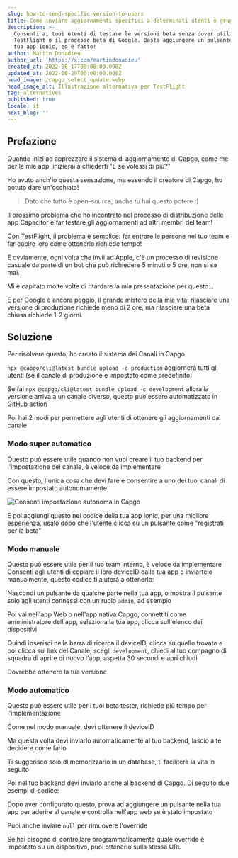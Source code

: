 ```yaml
---
slug: how-to-send-specific-version-to-users
title: Come inviare aggiornamenti specifici a determinati utenti o gruppi
description: >-
  Consenti ai tuoi utenti di testare le versioni beta senza dover utilizzare
  TestFlight o il processo beta di Google. Basta aggiungere un pulsante nella
  tua app Ionic, ed è fatto!
author: Martin Donadieu
author_url: 'https://x.com/martindonadieu'
created_at: 2022-06-17T00:00:00.000Z
updated_at: 2023-06-29T00:00:00.000Z
head_image: /capgo_select_update.webp
head_image_alt: Illustrazione alternativa per TestFlight
tag: alternatives
published: true
locale: it
next_blog: ''
---
```


## Prefazione

Quando inizi ad apprezzare il sistema di aggiornamento di Capgo, come me per le mie app, inizierai a chiederti "E se volessi di più?"

Ho avuto anch'io questa sensazione, ma essendo il creatore di Capgo, ho potuto dare un'occhiata!

> Dato che tutto è open-source, anche tu hai questo potere :)

Il prossimo problema che ho incontrato nel processo di distribuzione delle app Capacitor è far testare gli aggiornamenti ad altri membri del team!

Con TestFlight, il problema è semplice: far entrare le persone nel tuo team e far capire loro come ottenerlo richiede tempo!

E ovviamente, ogni volta che invii ad Apple, c'è un processo di revisione casuale da parte di un bot che può richiedere 5 minuti o 5 ore, non si sa mai.

Mi è capitato molte volte di ritardare la mia presentazione per questo...

E per Google è ancora peggio, il grande mistero della mia vita: rilasciare una versione di produzione richiede meno di 2 ore, ma rilasciare una beta chiusa richiede 1-2 giorni.

## Soluzione

Per risolvere questo, ho creato il sistema dei Canali in Capgo

`npx @capgo/cli@latest bundle upload -c production` aggiornerà tutti gli utenti (se il canale di produzione è impostato come predefinito)

Se fai `npx @capgo/cli@latest bundle upload -c development` allora la versione arriva a un canale diverso, questo può essere automatizzato in [GitHub action](/blog/manage-dev-and-prod-build-with-github-actions/)

Poi hai 2 modi per permettere agli utenti di ottenere gli aggiornamenti dal canale

### Modo super automatico

Questo può essere utile quando non vuoi creare il tuo backend per l'impostazione del canale, è veloce da implementare

Con questo, l'unica cosa che devi fare è consentire a uno dei tuoi canali di essere impostato autonomamente

![Consenti impostazione autonoma in Capgo](/self_setwebp)

E poi aggiungi questo nel codice della tua app Ionic, per una migliore esperienza, usalo dopo che l'utente clicca su un pulsante come "registrati per la beta"

### Modo manuale

Questo può essere utile per il tuo team interno, è veloce da implementare
Consenti agli utenti di copiare il loro deviceID dalla tua app e inviartelo manualmente, questo codice ti aiuterà a ottenerlo:

Nascondi un pulsante da qualche parte nella tua app, o mostra il pulsante solo agli utenti connessi con un ruolo `admin`, ad esempio

Poi vai nell'app Web o nell'app nativa Capgo, connettiti come amministratore dell'app, seleziona la tua app, clicca sull'elenco dei dispositivi

Quindi inserisci nella barra di ricerca il deviceID, clicca su quello trovato e poi clicca sul link del Canale, scegli `development`, chiedi al tuo compagno di squadra di aprire di nuovo l'app, aspetta 30 secondi e apri chiudi

Dovrebbe ottenere la tua versione

### Modo automatico

Questo può essere utile per i tuoi beta tester, richiede più tempo per l'implementazione

Come nel modo manuale, devi ottenere il deviceID

Ma questa volta devi inviarlo automaticamente al tuo backend, lascio a te decidere come farlo

Ti suggerisco solo di memorizzarlo in un database, ti faciliterà la vita in seguito

Poi nel tuo backend devi inviarlo anche al backend di Capgo. Di seguito due esempi di codice:

Dopo aver configurato questo, prova ad aggiungere un pulsante nella tua app per aderire al canale e controlla nell'app web se è stato impostato

Puoi anche inviare `null` per rimuovere l'override

Se hai bisogno di controllare programmaticamente quale override è impostato su un dispositivo, puoi ottenerlo sulla stessa URL